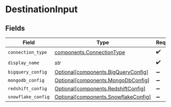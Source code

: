 # DestinationInput


## Fields

| Field                                                                              | Type                                                                               | Required                                                                           | Description                                                                        | Example                                                                            |
| ---------------------------------------------------------------------------------- | ---------------------------------------------------------------------------------- | ---------------------------------------------------------------------------------- | ---------------------------------------------------------------------------------- | ---------------------------------------------------------------------------------- |
| `connection_type`                                                                  | [components.ConnectionType](../../models/components/connectiontype.md)             | :heavy_check_mark:                                                                 | N/A                                                                                |                                                                                    |
| `display_name`                                                                     | *str*                                                                              | :heavy_check_mark:                                                                 | N/A                                                                                | BigQuery                                                                           |
| `bigquery_config`                                                                  | [Optional[components.BigQueryConfig]](../../models/components/bigqueryconfig.md)   | :heavy_minus_sign:                                                                 | N/A                                                                                |                                                                                    |
| `mongodb_config`                                                                   | [Optional[components.MongoDbConfig]](../../models/components/mongodbconfig.md)     | :heavy_minus_sign:                                                                 | N/A                                                                                |                                                                                    |
| `redshift_config`                                                                  | [Optional[components.RedshiftConfig]](../../models/components/redshiftconfig.md)   | :heavy_minus_sign:                                                                 | N/A                                                                                |                                                                                    |
| `snowflake_config`                                                                 | [Optional[components.SnowflakeConfig]](../../models/components/snowflakeconfig.md) | :heavy_minus_sign:                                                                 | N/A                                                                                |                                                                                    |
